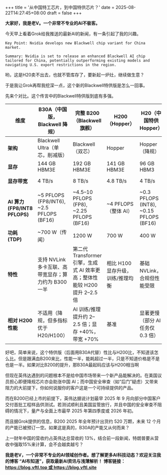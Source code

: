 +++
title = '从中国特工芯片，到中国特供芯片？'
date = 2025-08-22T14:27:45+08:00
draft = false
+++

**大家好，我是老V。一个非常不专业的AI不极客。**

今天早上看着Grok给我推送的最新AI的新闻，有一条引起了我的兴趣。

```
Key Point: Nvidia develops new Blackwell chip variant for China market.

Summary: Nvidia is set to release an enhanced Blackwell AI chip tailored for China, potentially outperforming existing models and navigating U.S. export restrictions in the region.
```

哟，这是H20卖不出去，也就不管库存了，要新起一炉灶，继续做生意？

于是我让Grok再帮我挖深一点，这个新的Blackwell特供版是怎么一回事。

先来个对比。这个传言中的Blackwell特供版到底有多强。

| 维度                          | B30A（中国版，Blackwell 降规）                   | 完整 B200（Blackwell 旗舰）                                | H200（Hopper）         | H20（中国特供 Hopper）                        | H100（前代 Hopper）                    |
| --------------------------- | ---------------------------------------- | ---------------------------------------------------- | -------------------- | --------------------------------------- | ---------------------------------- |
| **架构**                      | Blackwell Ultra（单芯，削减版）                  | Blackwell（双芯）                                        | Hopper               | Hopper（降规）                              | Hopper                             |
| **显存**                      | 144 GB HBM3E                             | 192 GB HBM3E                                         | 141 GB HBM3E         | 96 GB HBM3                              | 80 GB HBM3                         |
| **显存带宽**                    | 4 TB/s                                   | 8 TB/s                                               | 4.8 TB/s             | 4 TB/s                                  | 3.35 TB/s                          |
| **AI 算力 (FP8/INT8 PFLOPS)** | ~5 PFLOPS (FP8/INT6), ~2.5 PFLOPS (BF16) | ~4.5–10 PFLOPS (FP8), ~2.25 PFLOPS (BF16)            | ~4 PFLOPS（整体 AI）     | ~0.3 PFLOPS (INT8), ~0.15 PFLOPS (BF16) | ~2 PFLOPS (INT8), ~1 PFLOPS (BF16) |
| **功耗 (TDP)**                | ~700 W（传闻）                               | 1200 W                                               | 700 W                | 400 W                                   | 700 W                              |
| **特性**                      | 支持 NVLink 多卡互联、高带宽显存；算力约为 B300 一半        | 第二代 Transformer 引擎，生成式 AI 效率更高；整体性能较 H200 提升 2–2.5 倍 | 相比 H100 显存升级，训练/推理均衡 | 基础 NVLink，合规但性能受限                       | Hopper 基准，生态成熟                     |
| **相对 H200 性能**              | 不适用（降规，但多指标优于 H20/H100）                  | AI 训练/推理提升约 2–2.5 倍；显存 +40%，带宽 +70%                  | 基准                   | 显著更慢（部分 AI 任务仅 0.3 倍）                   | 约为 H200 的 0.8 倍                    |


好吧，简单来说，这个特供版（后面用B30A代替）性比与H200比，不知道该怎么比。但是跟满血B200来比，性能一半，能耗超过一半，只是不知道价格是不是也是一半。如果对比B200的提升，那B30A最起码应该与H200相当啊

但现在英伟达遇到的问题根本不是给中国市场带来一个新产品能解决的。在美国议员担心即便降规芯片亦会助涨中国 AI；而中国安全审查（如“后门”疑虑）又带来阻力的大前提下，你如何说服你的客户这是一个可持续提供的产品。

而在B200已经上市的前提下，英伟达据说计划最早 2025 年 9 月向部分中国客户交付首批工程样品供测试。若测试顺利且美国监管放行，并且中国的安全审查不阻碍的情况下，量产与全面上市最早 2025 年第四季度或 2026 年初。

而且据Grok提供的信息，B200 2025 年全年预计出货约 520 万颗，未来 12 个月的产能已被预订一空。如果这是真的，B30A的产能又从何而来？

上一财年中国的营收约占英伟达总营收的 13%，结合前一段新闻，特朗普要从营收中强取15%来计算，会不会越卖越亏？

**我是老V，一个非常不专业的AI领域创作者。想了解更多AI科技动态？欢迎关注我的博客 “AI布知道”，获取最新AI资讯与浅薄解析！ 博客链接：https://blog.vftl.top 或 https://blog.vftl.site**
